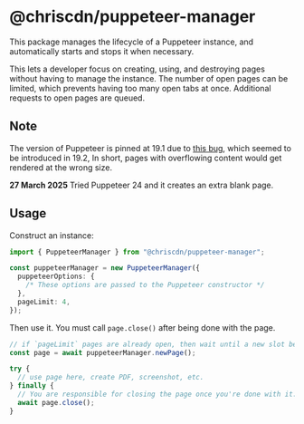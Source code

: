 # @chriscdn/puppeteer-manager

This package manages the lifecycle of a Puppeteer instance, and automatically starts and stops it when necessary.

This lets a developer focus on creating, using, and destroying pages without having to manage the instance. The number of open pages can be limited, which prevents having too many open tabs at once. Additional requests to open pages are queued.

## Note

The version of Puppeteer is pinned at 19.1 due to [this bug](https://github.com/puppeteer/puppeteer/issues/9408), which seemed to be introduced in 19.2, In short, pages with overflowing content would get rendered at the wrong size.

**27 March 2025** Tried Puppeteer 24 and it creates an extra blank page.

## Usage

Construct an instance:

```ts
import { PuppeteerManager } from "@chriscdn/puppeteer-manager";

const puppeteerManager = new PuppeteerManager({
  puppeteerOptions: {
    /* These options are passed to the Puppeteer constructor */
  },
  pageLimit: 4,
});
```

Then use it. You must call `page.close()` after being done with the page.

```ts
// if `pageLimit` pages are already open, then wait until a new slot becomes available
const page = await puppeteerManager.newPage();

try {
  // use page here, create PDF, screenshot, etc.
} finally {
  // You are responsible for closing the page once you're done with it.
  await page.close();
}
```
